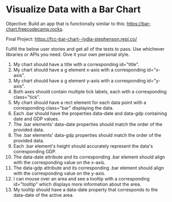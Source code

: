 # Visualize Data with a Bar Chart

Objective: Build an app that is functionally similar to this: <https://bar-chart.freecodecamp.rocks>.

Final Project: <https://fcc-bar-chart--lydia-stephenson.repl.co/>

Fulfill the below user stories and get all of the tests to pass. Use whichever libraries or APIs you need. Give it your own personal style.

1. My chart should have a title with a corresponding id="title".
2. My chart should have a g element x-axis with a corresponding id="x-axis".
3. My chart should have a g element y-axis with a corresponding id="y-axis".
4. Both axes should contain multiple tick labels, each with a corresponding class="tick".
5. My chart should have a rect element for each data point with a corresponding class="bar" displaying the data.
6. Each .bar should have the properties data-date and data-gdp containing date and GDP values.
7. The .bar elements' data-date properties should match the order of the provided data.
8. The .bar elements' data-gdp properties should match the order of the provided data.
9. Each .bar element's height should accurately represent the data's corresponding GDP.
10. The data-date attribute and its corresponding .bar element should align with the corresponding value on the x-axis.
11. The data-gdp attribute and its corresponding .bar element should align with the corresponding value on the y-axis.
12. I can mouse over an area and see a tooltip with a corresponding id="tooltip" which displays more information about the area.
13. My tooltip should have a data-date property that corresponds to the data-date of the active area.